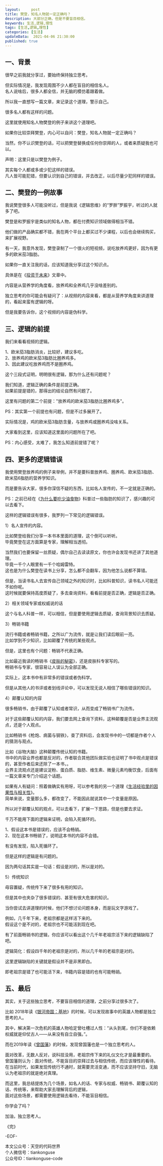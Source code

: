```yaml
---   
layout:     post  
title: 樊登，知名人物就一定正确吗？  
description: 大部分正确，但是不要盲目相信。   
keywords: 生活,逻辑,理性  
tags: [生活,逻辑,理性]    
categories: [生活]  
updateData:  2021-04-06 21:30:00  
published: true  
---  
```



## 一、背景  


很早之前我就分享过，要始终保持独立思考。  


但实际情况是，我发现周围不少人都在盲目的相信名人。  
名人说啥后，很多人都全信，并无脑的模仿着跟着做。  


所以我一直想写一篇文章，来记录这个道理，警示自己。  


很多名人都有这样的问题。  


这里就使用知名人物樊登的例子来讲这个道理吧。  


如果你比较崇拜樊登，内心可以自问：樊登，知名人物就一定正确吗？  


当然，你不认识樊登的话，可以把樊登替换成任何你崇拜的人，或者来质疑我也可以。  


声明：这里只是以樊登为例子。  


其实每个人都或多或少犯这样的错误。  
凡人皆可能犯错，但要认识到自己的错误，并去改正，以后尽量少犯同样的错误。  



## 二、樊登的一例故事  


我说樊登很多人可能没听过，但是我说《逻辑思维》的“罗胖”罗振宇，听过的人就多了吧。  


樊登是和罗振宇是类似的知名人物，都在付费知识领域做得相当不错。  


他们做的产品确实都不错，我在两个平台上都买过不少课程，以后也会继续购买，来扩展视野。  


有一天，我意外发现，樊登录制了一个很火的短视频，说吃放养鸡更好，因为有更多的欧米茄3脂肪。  


如果你一直关注我的话，应该知道我分享过这个知识点。  


具体是在《[投资于未来](https://mp.weixin.qq.com/s/UstLXdymzs8B-mM0ttNECQ)》文章中。  


内容是从营养学的角度看，放养鸡和全养鸡几乎没啥差别的。  


独立思考的你可能会有疑问了：从视频的内容来看，都是从营养学角度来讲道理的，看起来蛮有逻辑的呀。  


但是我要告诉你，这个视频的内容是伪科学。  


## 三、逻辑的前提  


我们来看看视频的逻辑。  


1、欧米茄3脂肪消炎，比较好，建议多吃。  
2、放养鸡的欧米茄3脂肪比圈养鸡多。  
3、因此建议吃放养鸡而不是圈养鸡。  


这个三段式证明，明明很有逻辑，那为什么还有问题呢？  


我们知道，逻辑正确的条件是前提正确。  
如果前提是错的，那得出的结论自然有问题了。  


这里有问题的第二个前提："放养鸡的欧米茄3脂肪比圈养鸡多"。  


PS：其实第一个前提也有问题，但是不过多展开了。  


实际情况是，鸡的欧米茄3脂肪含量，与放养鸡或圈养鸡没啥关系。  


大家看到这里，应该知道这里面的问题所在了吧。  


PS：内心感受，太难了，我怎么知道前提错了呢？  


## 四、更多的逻辑错误  


我使用樊登放养鸡的例子来举例，并不是要科普放养鸡、圈养鸡、欧米茄3脂肪、欧米茄6脂肪的营养学知识。  


而是要告诉大家，很多你深信不疑的东西，比如名人宣传的，不一定就是正确的。  


PS：之前已经在《[为什么要吃少油食物](https://mp.weixin.qq.com/s/IyMRjsk3PWDv_RQ04P2vcA)》科普过一些脂肪的知识了，感兴趣的可以去看下。  


这样的逻辑错误有很多，我罗列一下常见的逻辑错误。  


1）名人宣传的内容。  


比如樊登给我们分享一本书本里面的道理，这个倒可以听听。  
毕竟樊登在这方面算是专家，理解相当透彻。  


当然我们也要保留一丝质疑，偶尔自己去读读原文，你也许会发现书还讲了其他道理。  
毕竟一千个人眼里有一千个哈姆雷特。  
这也是为什么樊登在读书上分享，怎么都不会翻车，因为他怎么说都不算错。  


但是，当读书名人去宣传自己领域之外的知识时，比如科普知识，读书名人可能还不如你呢。  
这时候就要保持高度质疑了，多去查询资料，看看前提是否正确，逻辑是否正确。  


2）相关领域专家或权威说的话  


这个与名人科普一样，可以相信，但是要使用逻辑去质疑，查询背景知识去质疑。  


3）畅销书籍  


流行书籍或者畅销书籍，之所以广为流传，就是让我们读后眼前一亮。  
比如学到不少知识，比如颠覆了传统的某些观点。  


但是，这里也有个问题：畅销不代表正确。  


比如最近我读的畅销书《[皮肤的秘密](https://mp.weixin.qq.com/s/CQOkdy2LTySKphG7mHsBYA)》，还是皮肤科专家写的。  
畅销书与专家，很容易让人误认为全部正确。  


实际上，这本书中有非常多的错误或者伪科学。  


但是从其他人的书评或者划线评论中，可以发现无说人相信了哪些错误的知识。  


4）颠覆认知的内容  


很多畅销书，由于颠覆了认知或者常识，从而变成了畅销书广为流传。  


对于这些颠覆认知的内容，我们要去网上查询下资料，这种颠覆是否是业界主流观点，还是个人观点。  


比如畅销书《枪炮、病菌与钢铁》，查了资料后，会发现书中的一切都是作者个人的猜测与观点。  


比如《谷物大脑》这种颠覆传统认知的书籍。  
书中的内容业界也都是反对的，作者联合其他团队做实验也证明了书中观点是错误的，甚至作者后来还除了一本书，。  
业界主流观点还是建议淀粉、蛋白质、脂肪、维生素、微量元素均衡饮食，后面有一篇文章来专门介绍这个话题。  


如果有人有疑问：照着做确实有用呀，可以参考我的另一个道理《[生活经验里的因果性与相关性](https://mp.weixin.qq.com/s/UNffMf36cgcVODpym9vQZQ)》。  
简单来说，变量那么多，都改变了，不能因此就说其中一个变量是原因。  


所以对于颠覆认知的观点，可以去看下，扩展一下思路，但是也要去求证。  


千万不能用下面的逻辑来证明，会陷入死循环的。  


1、假设这本书是错误的，应该不会畅销。  
2、现在这本书畅销了，说明这本书的内容不会错。  


有没有发现，陷入死循环了。  


但是这样的逻辑是有问题的。  


因为两句话其实是一句话：假设是对的，所以是对的。  


5）传统知识  


毋容置疑，传统传下来了很多有用的知识。  


但是其中也夹杂了很多错误的、甚至有很大危害的知识。  


当你尝试去讲道理的时候，他们不想讨论问题本身，而是玩文字游戏了。  


例如，几千年下来，老祖宗都是这样活下来的。  
假设这个是不对的，老祖宗也不可能活到现在吧。  


有了前面畅销书的逻辑，你应该可以看出这个几千年老祖宗活下来的逻辑缺陷了吧。  


逻辑简化：假设四千年的老祖宗是对的，所以几千年的老祖宗是对的。  


这里逻辑缺陷的关键就是假设并不是非黑即白。  


即老祖宗是错了也可能活下来，书籍内容是错的也有可能畅销。  



## 五、最后  


其实，关于这些独立思考，不要盲目相信的道理，之前分享过很多次了。  


比如 2018年读《[银河帝国：基地](https://mp.weixin.qq.com/s/imfj8Vj_R-J47JFJowjbpw)》的时候，可以发现故事中的英雄人物都是独立思考的人。  


其中，解决第一次危机的英雄人物哈定曾吐槽过人性：“从头到尾，你们不是依赖权威就是仰仗古人——从来没有自立自强。”。  



而在2019年读《[曾国藩](https://mp.weixin.qq.com/s/Rns0pxZIuhIwWCvhTARJAg)》的时候，发现曾国藩也是一个独立思考的人。  


面对改革，无数人反对，说科技没用，老祖宗传下来的礼仪文化才是最重要的。  
曾国藩则认为：面对传统，不能盲目的崇拜过去与相信传统，而应该理性的看待。  
在当前时代，如果发现传统行不通时，就需要灵活变通，而不应该坚持守旧，无脑认为老祖宗的就是绝对真理。  



而这里，我总结提炼为几个场景，如名人的话、专家与权威、畅销书、颠覆认知的话、传统等，来帮助大家去理解背后的逻辑，  
面对这些场景，都需要使用逻辑去看待，不能盲目相信。  


你学会了吗？  


加油，独立思考人。  


《完》  


-EOF-  



本文公众号：天空的代码世界  
个人微信号：tiankonguse  
公众号ID：tiankonguse-code  
  

